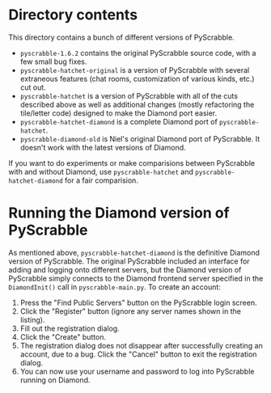 # Directory contents
This directory contains a bunch of different versions of PyScrabble.

* `pyscrabble-1.6.2` contains the original PyScrabble source code, with
a few small bug fixes.
* `pyscrabble-hatchet-original` is a version of PyScrabble with several extraneous
features (chat rooms, customization of various kinds, etc.) cut out.
* `pyscrabble-hatchet` is a version of PyScrabble with all of the cuts described
above as well as additional changes (mostly refactoring the tile/letter code)
designed to make the Diamond port easier.
* `pyscrabble-hatchet-diamond` is a complete Diamond port of `pyscrabble-hatchet`.
* `pyscrabble-diamond-old` is Niel's original Diamond port of PyScrabble.
It doesn't work with the latest versions of Diamond.

If you want to do experiments or make comparisions between PyScrabble with and without
Diamond, use `pyscrabble-hatchet` and `pyscrabble-hatchet-diamond` for a fair
comparision.

# Running the Diamond version of PyScrabble
As mentioned above, `pyscrabble-hatchet-diamond` is the definitive Diamond
version of PyScrabble. The original PyScrabble included an interface for
adding and logging onto different servers, but the Diamond version of
PyScrabble simply connects to the Diamond frontend server specified in the
`DiamondInit()` call in `pyscrabble-main.py`. To create an account:

1. Press the "Find Public Servers" button on the PyScrabble login screen.
2. Click the "Register" button (ignore any server names shown in the listing).
3. Fill out the registration dialog.
4. Click the "Create" button.
5. The registration dialog does not disappear after successfully creating an
account, due to a bug. Click the "Cancel" button to exit the registration dialog.
6. You can now use your username and password to log into PyScrabble running on Diamond.
